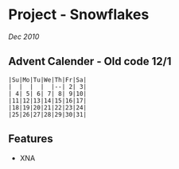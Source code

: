 # Project - Snowflakes
_Dec 2010_ 

## Advent Calender - Old code 12/1

    |Su|Mo|Tu|We|Th|Fr|Sa|
    |  |  |  |  |--| 2| 3|
    | 4| 5| 6| 7| 8| 9|10|
    |11|12|13|14|15|16|17|
    |18|19|20|21|22|23|24|
    |25|26|27|28|29|30|31|

## Features

- XNA
